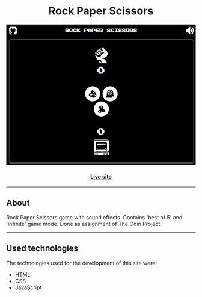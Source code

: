 <h1 align="center">Rock Paper Scissors</h1>

![Page preview](images/readme.png)

<h4 align="center"><a href="https://samussd.github.io/rock-paper-scissors/">Live site</a></h4>

---

## About
Rock Paper Scissors game with sound effects. Contains 'best of 5' and 'infinite' game mode.
Done as assignment of The Odin Project.

---
## Used technologies
The technologies used for the development of this site were:

- HTML
- CSS
- JavaScript
